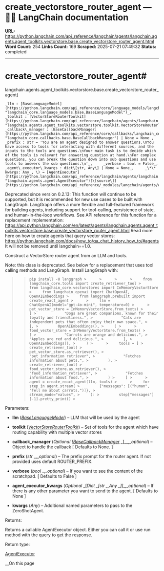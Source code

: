 # create_vectorstore_router_agent — 🦜🔗 LangChain  documentation

**URL:** https://python.langchain.com/api_reference/langchain/agents/langchain.agents.agent_toolkits.vectorstore.base.create_vectorstore_router_agent.html
**Word Count:** 254
**Links Count:** 169
**Scraped:** 2025-07-21 07:49:32
**Status:** completed

---

# create\_vectorstore\_router\_agent\#

langchain.agents.agent\_toolkits.vectorstore.base.create\_vectorstore\_router\_agent\(

    _llm : [BaseLanguageModel](https://python.langchain.com/api_reference/core/language_models/langchain_core.language_models.base.BaseLanguageModel.html#langchain_core.language_models.base.BaseLanguageModel "langchain_core.language_models.base.BaseLanguageModel")_,     _toolkit : [VectorStoreRouterToolkit](https://python.langchain.com/api_reference/langchain/agents/langchain.agents.agent_toolkits.vectorstore.toolkit.VectorStoreRouterToolkit.html#langchain.agents.agent_toolkits.vectorstore.toolkit.VectorStoreRouterToolkit "langchain.agents.agent_toolkits.vectorstore.toolkit.VectorStoreRouterToolkit")_,     _callback\_manager : [BaseCallbackManager](https://python.langchain.com/api_reference/core/callbacks/langchain_core.callbacks.base.BaseCallbackManager.html#langchain_core.callbacks.base.BaseCallbackManager "langchain_core.callbacks.base.BaseCallbackManager") | None = None_,     _prefix : str = 'You are an agent designed to answer questions.\nYou have access to tools for interacting with different sources, and the inputs to the tools are questions.\nYour main task is to decide which of the tools is relevant for answering question at hand.\nFor complex questions, you can break the question down into sub questions and use tools to answers the sub questions.\n'_,     _verbose : bool = False_,     _agent\_executor\_kwargs : dict\[str, Any\] | None = None_,     _\*\* kwargs: Any_, \) → [AgentExecutor](https://python.langchain.com/api_reference/langchain/agents/langchain.agents.agent.AgentExecutor.html#langchain.agents.agent.AgentExecutor "langchain.agents.agent.AgentExecutor")[\[source\]](https://python.langchain.com/api_reference/_modules/langchain/agents/agent_toolkits/vectorstore/base.html#create_vectorstore_router_agent)\#     

Deprecated since version 0.2.13: This function will continue to be supported, but it is recommended for new use cases to be built with LangGraph. LangGraph offers a more flexible and full-featured framework for building agents, including support for tool-calling, persistence of state, and human-in-the-loop workflows. See API reference for this function for a replacement implementation: <https://api.python.langchain.com/en/latest/agents/langchain.agents.agent_toolkits.vectorstore.base.create_vectorstore_router_agent.html> Read more here on how to create agents that query vector stores: <https://python.langchain.com/docs/how_to/qa_chat_history_how_to/#agents> It will not be removed until langchain==1.0.

Construct a VectorStore router agent from an LLM and tools.

Note: this class is deprecated. See below for a replacement that uses tool calling methods and LangGraph. Install LangGraph with:

>  >     pip install -U langgraph >      >      >      >     from langchain_core.tools import create_retriever_tool >     from langchain_core.vectorstores import InMemoryVectorStore >     from langchain_openai import ChatOpenAI, OpenAIEmbeddings >     from langgraph.prebuilt import create_react_agent >      >     llm = ChatOpenAI(model="gpt-4o-mini", temperature=0) >      >     pet_vector_store = InMemoryVectorStore.from_texts( >         [ >             "Dogs are great companions, known for their loyalty and friendliness.", >             "Cats are independent pets that often enjoy their own space.", >         ], >         OpenAIEmbeddings(), >     ) >      >     food_vector_store = InMemoryVectorStore.from_texts( >         [ >             "Carrots are orange and delicious.", >             "Apples are red and delicious.", >         ], >         OpenAIEmbeddings(), >     ) >      >     tools = [ >         create_retriever_tool( >             pet_vector_store.as_retriever(), >             "pet_information_retriever", >             "Fetches information about pets.", >         ), >         create_retriever_tool( >             food_vector_store.as_retriever(), >             "food_information_retriever", >             "Fetches information about food.", >         ) >     ] >      >     agent = create_react_agent(llm, tools) >      >     for step in agent.stream( >         {"messages": [("human", "Tell me about carrots.")]}, >         stream_mode="values", >     ): >         step["messages"][-1].pretty_print() >     

Parameters:     

  * **llm** \([_BaseLanguageModel_](https://python.langchain.com/api_reference/core/language_models/langchain_core.language_models.base.BaseLanguageModel.html#langchain_core.language_models.base.BaseLanguageModel "langchain_core.language_models.base.BaseLanguageModel")\) – LLM that will be used by the agent

  * **toolkit** \([_VectorStoreRouterToolkit_](https://python.langchain.com/api_reference/langchain/agents/langchain.agents.agent_toolkits.vectorstore.toolkit.VectorStoreRouterToolkit.html#langchain.agents.agent_toolkits.vectorstore.toolkit.VectorStoreRouterToolkit "langchain.agents.agent_toolkits.vectorstore.toolkit.VectorStoreRouterToolkit")\) – Set of tools for the agent which have routing capability with multiple vector stores

  * **callback\_manager** \(_Optional_ _\[_[_BaseCallbackManager_](https://python.langchain.com/api_reference/core/callbacks/langchain_core.callbacks.base.BaseCallbackManager.html#langchain_core.callbacks.base.BaseCallbackManager "langchain_core.callbacks.base.BaseCallbackManager") _\]__,__optional_\) – Object to handle the callback \[ Defaults to None. \]

  * **prefix** \(_str_ _,__optional_\) – The prefix prompt for the router agent. If not provided uses default ROUTER\_PREFIX.

  * **verbose** \(_bool_ _,__optional_\) – If you want to see the content of the scratchpad. \[ Defaults to False \]

  * **agent\_executor\_kwargs** \(_Optional_ _\[__Dict_ _\[__str_ _,__Any_ _\]__\]__,__optional_\) – If there is any other parameter you want to send to the agent. \[ Defaults to None \]

  * **kwargs** \(_Any_\) – Additional named parameters to pass to the ZeroShotAgent.

Returns:     

Returns a callable AgentExecutor object. Either you can call it or use run method with the query to get the response.

Return type:     

[AgentExecutor](https://python.langchain.com/api_reference/langchain/agents/langchain.agents.agent.AgentExecutor.html#langchain.agents.agent.AgentExecutor "langchain.agents.agent.AgentExecutor")

__On this page